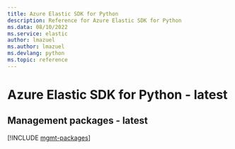 ```yaml
---
title: Azure Elastic SDK for Python
description: Reference for Azure Elastic SDK for Python
ms.data: 08/10/2022
ms.service: elastic
author: lmazuel
ms.author: lmazuel
ms.devlang: python
ms.topic: reference
---
```

# Azure Elastic SDK for Python - latest

## Management packages - latest
[!INCLUDE [mgmt-packages](elastic-mgmt-index.md)]